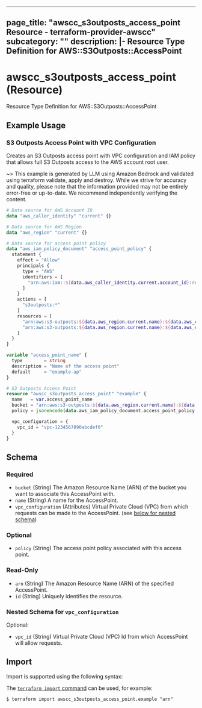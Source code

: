 
---
page_title: "awscc_s3outposts_access_point Resource - terraform-provider-awscc"
subcategory: ""
description: |-
  Resource Type Definition for AWS::S3Outposts::AccessPoint
---

# awscc_s3outposts_access_point (Resource)

Resource Type Definition for AWS::S3Outposts::AccessPoint

## Example Usage

### S3 Outposts Access Point with VPC Configuration

Creates an S3 Outposts access point with VPC configuration and IAM policy that allows full S3 Outposts access to the AWS account root user.

~> This example is generated by LLM using Amazon Bedrock and validated using terraform validate, apply and destroy. While we strive for accuracy and quality, please note that the information provided may not be entirely error-free or up-to-date. We recommend independently verifying the content.

```terraform
# Data source for AWS Account ID
data "aws_caller_identity" "current" {}

# Data source for AWS Region
data "aws_region" "current" {}

# Data source for access point policy
data "aws_iam_policy_document" "access_point_policy" {
  statement {
    effect = "Allow"
    principals {
      type = "AWS"
      identifiers = [
        "arn:aws:iam::${data.aws_caller_identity.current.account_id}:root"
      ]
    }
    actions = [
      "s3outposts:*"
    ]
    resources = [
      "arn:aws:s3-outposts:${data.aws_region.current.name}:${data.aws_caller_identity.current.account_id}:outpost/op-1234567890123/accesspoint/${var.access_point_name}",
      "arn:aws:s3-outposts:${data.aws_region.current.name}:${data.aws_caller_identity.current.account_id}:outpost/op-1234567890123/accesspoint/${var.access_point_name}/*"
    ]
  }
}

variable "access_point_name" {
  type        = string
  description = "Name of the access point"
  default     = "example-ap"
}

# S3 Outposts Access Point
resource "awscc_s3outposts_access_point" "example" {
  name   = var.access_point_name
  bucket = "arn:aws:s3-outposts:${data.aws_region.current.name}:${data.aws_caller_identity.current.account_id}:outpost/op-1234567890123/bucket/example-bucket"
  policy = jsonencode(data.aws_iam_policy_document.access_point_policy.json)

  vpc_configuration = {
    vpc_id = "vpc-1234567890abcdef0"
  }
}
```

<!-- schema generated by tfplugindocs -->
## Schema

### Required

- `bucket` (String) The Amazon Resource Name (ARN) of the bucket you want to associate this AccessPoint with.
- `name` (String) A name for the AccessPoint.
- `vpc_configuration` (Attributes) Virtual Private Cloud (VPC) from which requests can be made to the AccessPoint. (see [below for nested schema](#nestedatt--vpc_configuration))

### Optional

- `policy` (String) The access point policy associated with this access point.

### Read-Only

- `arn` (String) The Amazon Resource Name (ARN) of the specified AccessPoint.
- `id` (String) Uniquely identifies the resource.

<a id="nestedatt--vpc_configuration"></a>
### Nested Schema for `vpc_configuration`

Optional:

- `vpc_id` (String) Virtual Private Cloud (VPC) Id from which AccessPoint will allow requests.

## Import

Import is supported using the following syntax:

The [`terraform import` command](https://developer.hashicorp.com/terraform/cli/commands/import) can be used, for example:

```shell
$ terraform import awscc_s3outposts_access_point.example "arn"
```
